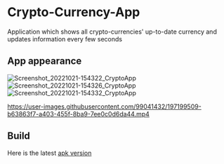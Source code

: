 # Crypto-Currency-App
Application which shows all crypto-currencies' up-to-date currency and updates information every few seconds

## App appearance

![Screenshot_20221021-154322_CryptoApp](https://user-images.githubusercontent.com/99041432/197199037-fa843575-9093-4c8b-9926-8e8d0c298046.png)
![Screenshot_20221021-154326_CryptoApp](https://user-images.githubusercontent.com/99041432/197199111-04fc0369-6f0b-40a1-b357-98d41f8e74bb.png)
![Screenshot_20221021-154332_CryptoApp](https://user-images.githubusercontent.com/99041432/197199149-3ec92501-0129-4531-9aad-61fbdfe87985.png)

https://user-images.githubusercontent.com/99041432/197199509-b63863f7-a403-455f-8ba9-7ee0c0d6da44.mp4

## Build
Here is the latest [apk version](https://drive.google.com/file/d/1cthCENdOPchQ6SRrgyefuJsd0b_qrpjs/view?usp=sharing)
